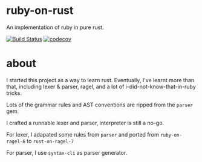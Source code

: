 # ruby-on-rust

An implementation of ruby in pure rust.

[![Build Status](https://travis-ci.com/ruby-on-rust/ruby-on-rust.svg?branch=master)](https://travis-ci.org/ruby-on-rust/ruby-on-rust)
[![codecov](https://codecov.io/gh/ruby-on-rust/ruby-on-rust/branch/master/graph/badge.svg)](https://codecov.io/gh/ruby-on-rust/ruby-on-rust)

# about

I started this project as a way to learn rust. Eventually, I've learnt more than that, including lexer & parser, ragel, and a lot of i-did-not-know-that-in-ruby tricks.

Lots of the grammar rules and AST conventions are ripped from the `parser` gem.

I crafted a runnable lexer and parser, interpreter is still a no-go.

For lexer, I adapated some rules from `parser` and ported from `ruby-on-ragel-6` to `rust-on-ragel-7`

For parser, I use `syntax-cli` as parser generator.
